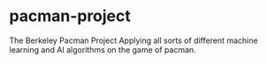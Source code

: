 # pacman-project
The Berkeley Pacman Project
Applying all sorts of different machine learning and AI algorithms on the game of pacman.

